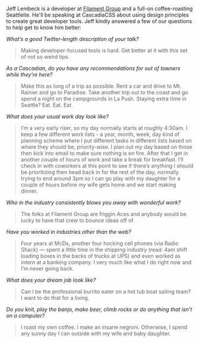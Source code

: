 Jeff Lembeck is a developer at [Filament Group](http://www.filamentgroup.com/) and a full-on coffee-roasting Seattleite. He'll be speaking at CascadiaCSS about using design principles to create great developer tools. Jeff kindly answered a few of our questions to help get to know him better:

*What’s a good Twitter-length description of your talk?*

> Making developer-focused tools is hard. Get better at it with this set
of not so weird tips.

*As a Cascadian, do you have any recommendations for out of towners while they’re here?*

> Make this as long of a trip as possible. Rent a car and drive to Mt.
Rainier and go to Paradise. Take another trip out to the coast and go
spend a night on the campgrounds in La Push. Staying extra time in
Seattle? Eat. Eat. Eat.

*What does your usual work day look like?*

> I’m a very early riser, so my day normally starts at roughly 4:30am. I
keep a few different work lists - a year, month, week, day kind of
planning scheme where I put different tasks in different lists based
on where they should be, priority-wise. I plan out my day based on
those then kick into email to make sure nothing is on fire. After that
I get in another couple of hours of work and take a break for
breakfast. I’ll check in with coworkers at this point to see if
there’s anything I should be prioritizing then head back in for the
rest of the day, normally trying to end around 3pm so I can go play
with my daughter for a couple of hours before my wife gets home and we
start making dinner.

*Who in the industry consistently blows you away with wonderful work?*

> The folks at Filament Group are friggin Aces and anybody would be
lucky to have that crew to bounce ideas off of.

*Have you worked in industries other than the web?*

> Four years at McDs, another four hocking cell phones (via Radio Shack)
— spent a little time in the shipping industry (read: 4am shift
loading boxes in the backs of trucks at UPS) and even worked as intern
at a banking company. I very much like what I do right now and I’m
never going back.

*What does your dream job look like?*

> Can I be the professional burrito eater on a hot tub boat sailing
team? I want to do that for a living.

*Do you knit, play the banjo, make beer, climb rocks or do anything that isn’t on a computer?*

> I roast my own coffee. I make an insane negroni. Otherwise, I spend
any sunny day I can outside with my wife and baby daughter.
